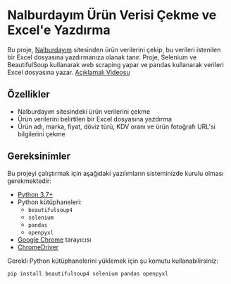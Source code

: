 # Nalburdayım Ürün Verisi Çekme ve Excel'e Yazdırma

Bu proje, [Nalburdayım](https://www.nalburdayim.com) sitesinden ürün verilerini çekip, bu verileri istenilen bir Excel dosyasına yazdırmanıza olanak tanır. Proje, Selenium ve BeautifulSoup kullanarak web scraping yapar ve pandas kullanarak verileri Excel dosyasına yazar.
[Açıklamalı Videosu](https://sites.google.com/a/chromium.org/chromedriver/downloads)

## Özellikler

- Nalburdayım sitesindeki ürün verilerini çekme
- Ürün verilerini belirtilen bir Excel dosyasına yazdırma
- Ürün adı, marka, fiyat, döviz türü, KDV oranı ve ürün fotoğrafı URL'si bilgilerini çekme

## Gereksinimler

Bu projeyi çalıştırmak için aşağıdaki yazılımların sisteminizde kurulu olması gerekmektedir:

- [Python 3.7+](https://www.python.org/downloads/)
- Python kütüphaneleri:
  - `beautifulsoup4`
  - `selenium`
  - `pandas`
  - `openpyxl`
- [Google Chrome](https://www.google.com/chrome/) tarayıcısı
- [ChromeDriver](https://sites.google.com/a/chromium.org/chromedriver/downloads)

Gerekli Python kütüphanelerini yüklemek için şu komutu kullanabilirsiniz:

```sh
pip install beautifulsoup4 selenium pandas openpyxl
